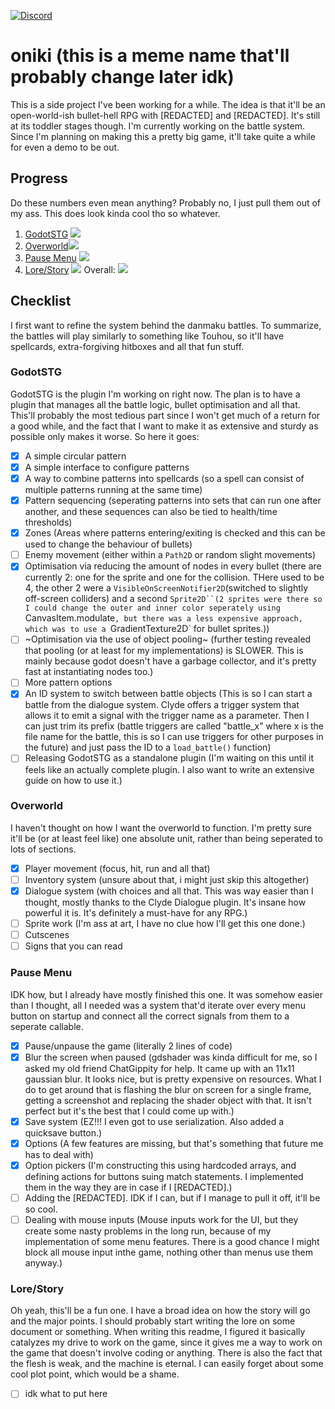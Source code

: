[![Discord](https://img.shields.io/discord/1146846558508302366.svg?colorB=7289DA&logo=data:image/png;base64,iVBORw0KGgoAAAANSUhEUgAAAHYAAABWAgMAAABnZYq0AAAACVBMVEUAAB38%2FPz%2F%2F%2F%2Bm8P%2F9AAAAAXRSTlMAQObYZgAAAAFiS0dEAIgFHUgAAAAJcEhZcwAACxMAAAsTAQCanBgAAAAHdElNRQfhBxwQJhxy2iqrAAABoElEQVRIx7WWzdGEIAyGgcMeKMESrMJ6rILZCiiBg4eYKr%2Fd1ZAfgXFm98sJfAyGNwno3G9sLucgYGpQ4OGVRxQTREMDZjF7ILSWjoiHo1n%2BE03Aw8p7CNY5IhkYd%2F%2F6MtO3f8BNhR1QWnarCH4tr6myl0cWgUVNcfMcXACP1hKrGMt8wcAyxide7Ymcgqale7hN6846uJCkQxw6GG7h2MH4Czz3cLqD1zHu0VOXMfZjHLoYvsdd0Q7ZvsOkafJ1P4QXxrWFd14wMc60h8JKCbyQvImzlFjyGoZTKzohwWR2UzSONHhYXBQOaKKsySsahwGGDnb%2FiYPJw22sCqzirSULYy1qtHhXGbtgrM0oagBV4XiTJok3GoLoDNH8ooTmBm7ZMsbpFzi2bgPGoXWXME6XT%2BRJ4GLddxJ4PpQy7tmfoU2HPN6cKg%2BledKHBKlF8oNSt5w5g5o8eXhu1IOlpl5kGerDxIVT%2BztzKepulD8utXqpChamkzzuo7xYGk%2FkpSYuviLXun5bzdRf0Krejzqyz7Z3p0I1v2d6HmA07dofmS48njAiuMgAAAAASUVORK5CYII%3D)](https://discord.gg/ZuUWPaSrHa)
# oniki (this is a meme name that'll probably change later idk)
This is a side project I've been working for a while. The idea is that it'll be an open-world-ish bullet-hell RPG with \[REDACTED\] and \[REDACTED\]. It's still at its toddler stages though. I'm currently working on the battle system. Since I'm planning on making this a pretty big game, it'll take quite a while for even a demo to be out.

## Progress
Do these numbers even mean anything? Probably no, I just pull them out of my ass. This does look kinda cool tho so whatever.
1. [GodotSTG](#godotstg) ![](https://geps.dev/progress/45)
2. [Overworld](#overworld)![](https://geps.dev/progress/3)
3. [Pause Menu](#pause-menu) ![](https://geps.dev/progress/70)
4. [Lore/Story](#lorestory) ![](https://geps.dev/progress/1)
Overall: ![](https://geps.dev/progress/4)

## Checklist
I first want to refine the system behind the danmaku battles. To summarize, the battles will play similarly to something like Touhou, so it'll have spellcards, extra-forgiving hitboxes and all that fun stuff.

### GodotSTG
GodotSTG is the plugin I'm working on right now. The plan is to have a plugin that manages all the battle logic, bullet optimisation and all that. This'll probably the most tedious part since I won't get much of a return for a good while, and the fact that I want to make it as extensive and sturdy as possible only makes it worse. So here it goes:
  - [X] A simple circular pattern
  - [X] A simple interface to configure patterns
  - [X] A way to combine patterns into spellcards (so a spell can consist of multiple patterns running at the same time)
  - [X] Pattern sequencing (seperating patterns into sets that can run one after another, and these sequences can also be tied to health/time thresholds)
  - [X] Zones (Areas where patterns entering/exiting is checked and this can be used to change the behaviour of bullets)
  - [ ] Enemy movement (either within a `Path2D` or random slight movements)
  - [X] Optimisation via reducing the amount of nodes in every bullet (there are currently 2: one for the sprite and one for the collision. THere used to be 4, the other 2 were a `VisibleOnScreenNotifier2D`(switched to slightly off-screen colliders) and a second `Sprite2D``(2 sprites were there so I could change the outer and inner color seperately using `CanvasItem.modulate`, but there was a less expensive approach, which was to use a `GradientTexture2D` for bullet sprites.))
  - [ ] ~Optimisation via the use of object pooling~ (further testing revealed that pooling (or at least for my implementations) is SLOWER. This is mainly because godot doesn't have a garbage collector, and it's pretty fast at instantiating nodes too.)
  - [ ] More pattern options
  - [X] An ID system to switch between battle objects (This is so I can start a battle from the dialogue system. Clyde offers a trigger system that allows it to emit a signal with the trigger name as a parameter. Then I can just trim its prefix (battle triggers are called "battle_x" where x is the file name for the battle, this is so I can use triggers for other purposes in the future) and just pass the ID to a `load_battle()` function)
  - [ ] Releasing GodotSTG as a standalone plugin (I'm waiting on this until it feels like an actually complete plugin. I also want to write an extensive guide on how to use it.)

### Overworld
I haven't thought on how I want the overworld to function. I'm pretty sure it'll be (or at least feel like) one absolute unit, rather than being seperated to lots of sections.
  - [X] Player movement (focus, hit, run and all that)
  - [ ] Inventory system (unsure about that, i might just skip this altogether)
  - [X] Dialogue system (with choices and all that. This was way easier than I thought, mostly thanks to the Clyde Dialogue plugin. It's insane how powerful it is. It's definitely a must-have for any RPG.)
  - [ ] Sprite work (I'm ass at art, I have no clue how I'll get this one done.)
  - [ ] Cutscenes
  - [ ] Signs that you can read

### Pause Menu
IDK how, but I already have mostly finished this one. It was somehow easier than I thought, all I needed was a system that'd iterate over every menu button on startup and connect all the correct signals from them to a seperate callable.
  - [X] Pause/unpause the game (literally 2 lines of code)
  - [X] Blur the screen when paused (gdshader was kinda difficult for me, so I asked my old friend ChatGippity for help. It came up with an 11x11 gaussian blur. It looks nice, but is pretty expensive on resources. What I do to get around that is flashing the blur on screen for a single frame, getting a screenshot and replacing the shader object with that. It isn't perfect but it's the best that I could come up with.)
  - [X] Save system (EZ!!! I even got to use serialization. Also added a quicksave button.)
  - [X] Options (A few features are missing, but that's something that future me has to deal with)
  - [X] Option pickers (I'm constructing this using hardcoded arrays, and defining actions for buttons suing match statements. I implemented them in the way they are in case if I \[REDACTED\].)
  - [ ] Adding the \[REDACTED\]. IDK if I can, but if I manage to pull it off, it'll be so cool.
  - [ ] Dealing with mouse inputs (Mouse inputs work for the UI, but they create some nasty problems in the long run, because of my implementation of some menu features. There is a good chance I might block all mouse input inthe game, nothing other than menus use them anyway.)

### Lore/Story
Oh yeah, this'll be a fun one. I have a broad idea on how the story will go and the major points. I should probably start writing the lore on some document or something. When writing this readme, I figured it basically catalyzes my drive to work on the game, since it gives me a way to work on the game that doesn't involve coding or anything. There is also the fact that the flesh is weak, and the machine is eternal. I can easily forget about some cool plot point, which would be a shame.
  - [ ] idk what to put here

